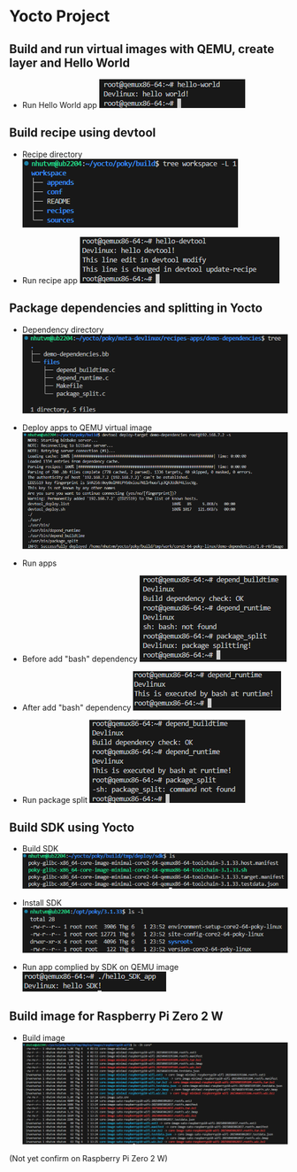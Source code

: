 # Yocto Project

## Build and run virtual images with QEMU, create layer and Hello World

* Run Hello World app
![alt text](image.png "Run hello world app on QEMU image")

## Build recipe using devtool

* Recipe directory
![alt text](image-1.png "Recipe app workspace")

* Run recipe app
![alt text](image-2.png "Run hello-devtool app")

## Package dependencies and splitting in Yocto

* Dependency directory
![alt text](image-3.png "Dependency")

* Deploy apps to QEMU virtual image
![alt text](image-4.png "Deploy apps to QEMU image")

* Run apps
* Before add "bash" dependency
![alt text](image-5.png "Run dependency apps")

* After add "bash" dependency
![alt text](image-6.png "Run app after add bash")

* Run package split
![alt text](image-7.png "Run app after split dependency")

## Build SDK using Yocto

* Build SDK
![alt text](image-8.png "SDK content")

* Install SDK
![alt text](image-9.png "SDK directory")

* Run app complied by SDK on QEMU image
![alt text](image-10.png "Run SDK built app on QEMU image")

## Build image for Raspberry Pi Zero 2 W

* Build image
![alt text](image-11.png "Image content")

(Not yet confirm on Raspberry Pi Zero 2 W)

